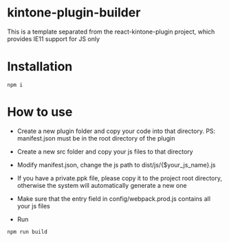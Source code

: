 # kintone-plugin-builder
This is a template separated from the react-kintone-plugin project, which provides IE11 support for JS only

# Installation
```console
npm i
```

# How to use

- Create a new plugin folder and copy your code into that directory.
  PS:
  manifest.json must be in the root directory of the plugin
  
- Create a new src folder and copy your js files to that directory
  
- Modify manifest.json, change the js path to dist/js/{$your_js_name}.js

- If you have a private.ppk file, please copy it to the project root directory, otherwise the system will automatically generate a new one

- Make sure that the entry field in config/webpack.prod.js contains all your js files

- Run
```console
npm run build
```
